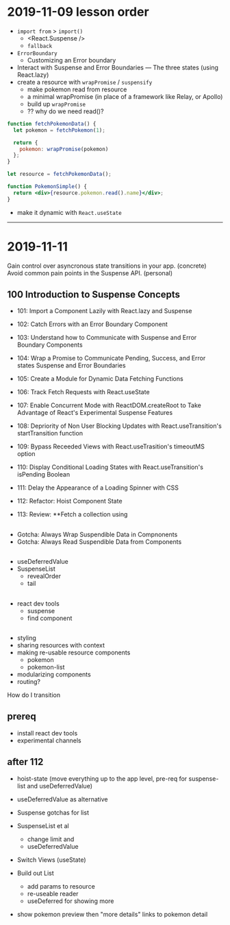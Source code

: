 # 2019-11-09 lesson order

- `import from` > `import()`
  - <React.Suspense />
  - `fallback`
- `ErrorBoundary`
  - Customizing an Error boundary
- Interact with Suspense and Error Boundaries — The three states (using React.lazy)
- create a resource with `wrapPromise` / `suspensify`
  - make pokemon read from resource
  - a minimal wrapPromise (in place of a framework like Relay, or Apollo)
  - build up `wrapPromise`
  - ?? why do we need read()?

```jsx
function fetchPokemonData() {
  let pokemon = fetchPokemon(1);

  return {
    pokemon: wrapPromise(pokemon)
  };
}

let resource = fetchPokemonData();

function PokemonSimple() {
  return <div>{resource.pokemon.read().name}</div>;
}
```

- make it dynamic with `React.useState`

---

# 2019-11-11

Gain control over asyncronous state transitions in your app. (concrete)
Avoid common pain points in the Suspense API. (personal)

## 100 Introduction to Suspense Concepts

- 101: Import a Component Lazily with React.lazy and Suspense
- 102: Catch Errors with an Error Boundary Component
- 103: Understand how to Communicate with Suspense and Error Boundary Components
- 104: Wrap a Promise to Communicate Pending, Success, and Error states Suspense and Error Boundaries
- 105: Create a Module for Dynamic Data Fetching Functions
- 106: Track Fetch Requests with React.useState
- 107: Enable Concurrent Mode with ReactDOM.createRoot to Take Advantage of React's Experimental Suspense Features
- 108: Depriority of Non User Blocking Updates with React.useTransition's startTransition function
- 109: Bypass Receeded Views with React.useTrasition's timeoutMS option
- 110: Display Conditional Loading States with React.useTransition's isPending Boolean
- 111: Delay the Appearance of a Loading Spinner with CSS

- 112: Refactor: Hoist Component State
- 113: Review: \*\*Fetch a collection using

##

- Gotcha: Always Wrap Suspendible Data in Compnonents
- Gotcha: Always Read Suspendible Data from Components

##

- useDeferredValue
- SuspenseList
  - revealOrder
  - tail

##

- react dev tools
  - suspense
  - find component

##

- styling
- sharing resources with context
- making re-usable resource components
  - pokemon
  - pokemon-list
- modularizing components
- routing?

How do I transition

## prereq

- install react dev tools
- experimental channels

## after 112

- hoist-state (move everything up to the app level, pre-req for suspense-list and useDeferredValue)
- useDeferredValue as alternative
- Suspense gotchas for list
- SuspenseList et al
  - change limit and
  - useDeferredValue
- Switch Views (useState)
- Build out List

  - add params to resource
  - re-useable reader
  - useDeferred for showing more

- show pokemon preview then "more details" links to pokemon detail
